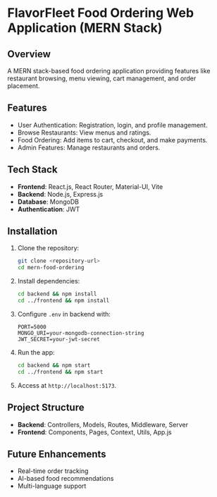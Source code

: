 # FlavorFleet Food Ordering Web Application (MERN Stack)

## Overview
A MERN stack-based food ordering application providing features like restaurant browsing, menu viewing, cart management, and order placement.

## Features
- User Authentication: Registration, login, and profile management.
- Browse Restaurants: View menus and ratings.
- Food Ordering: Add items to cart, checkout, and make payments.
- Admin Features: Manage restaurants and orders.

## Tech Stack
- **Frontend**: React.js, React Router, Material-UI, Vite
- **Backend**: Node.js, Express.js
- **Database**: MongoDB
- **Authentication**: JWT

## Installation
1. Clone the repository:
   ```bash
   git clone <repository-url>
   cd mern-food-ordering
   ```
2. Install dependencies:
   ```bash
   cd backend && npm install
   cd ../frontend && npm install
   ```
3. Configure `.env` in backend with:
   ```env
   PORT=5000
   MONGO_URI=your-mongodb-connection-string
   JWT_SECRET=your-jwt-secret
   ```
4. Run the app:
   ```bash
   cd backend && npm start
   cd ../frontend && npm start
   ```
5. Access at `http://localhost:5173`.

## Project Structure
- **Backend**: Controllers, Models, Routes, Middleware, Server
- **Frontend**: Components, Pages, Context, Utils, App.js

## Future Enhancements
- Real-time order tracking
- AI-based food recommendations
- Multi-language support
